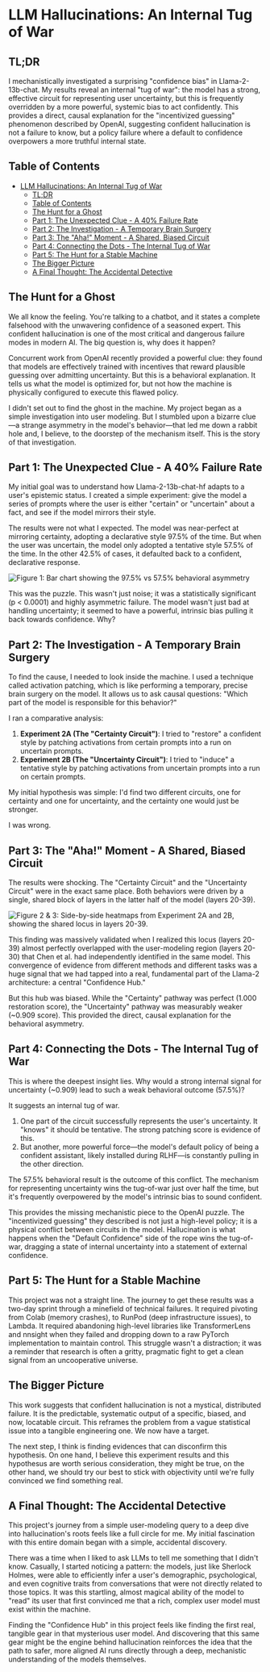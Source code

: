 # LLM Hallucinations: An Internal Tug of War

## TL;DR

I mechanistically investigated a surprising "confidence bias" in Llama-2-13b-chat. My results reveal an internal "tug of war": the model has a strong, effective circuit for representing user uncertainty, but this is frequently overridden by a more powerful, systemic bias to act confidently. This provides a direct, causal explanation for the "incentivized guessing" phenomenon described by OpenAI, suggesting confident hallucination is not a failure to know, but a policy failure where a default to confidence overpowers a more truthful internal state.

## Table of Contents

- [LLM Hallucinations: An Internal Tug of War](#llm-hallucinations-an-internal-tug-of-war)
  - [TL;DR](#tldr)
  - [Table of Contents](#table-of-contents)
  - [The Hunt for a Ghost](#the-hunt-for-a-ghost)
  - [Part 1: The Unexpected Clue - A 40% Failure Rate](#part-1-the-unexpected-clue---a-40-failure-rate)
  - [Part 2: The Investigation - A Temporary Brain Surgery](#part-2-the-investigation---a-temporary-brain-surgery)
  - [Part 3: The "Aha!" Moment - A Shared, Biased Circuit](#part-3-the-aha-moment---a-shared-biased-circuit)
  - [Part 4: Connecting the Dots - The Internal Tug of War](#part-4-connecting-the-dots---the-internal-tug-of-war)
  - [Part 5: The Hunt for a Stable Machine](#part-5-the-hunt-for-a-stable-machine)
  - [The Bigger Picture](#the-bigger-picture)
  - [A Final Thought: The Accidental Detective](#a-final-thought-the-accidental-detective)

## The Hunt for a Ghost

We all know the feeling. You're talking to a chatbot, and it states a complete falsehood with the unwavering confidence of a seasoned expert. This confident hallucination is one of the most critical and dangerous failure modes in modern AI. The big question is, why does it happen?

Concurrent work from OpenAI recently provided a powerful clue: they found that models are effectively trained with incentives that reward plausible guessing over admitting uncertainty. But this is a behavioral explanation. It tells us what the model is optimized for, but not how the machine is physically configured to execute this flawed policy.

I didn't set out to find the ghost in the machine. My project began as a simple investigation into user modeling. But I stumbled upon a bizarre clue—a strange asymmetry in the model's behavior—that led me down a rabbit hole and, I believe, to the doorstep of the mechanism itself. This is the story of that investigation.

## Part 1: The Unexpected Clue - A 40% Failure Rate

My initial goal was to understand how Llama-2-13b-chat-hf adapts to a user's epistemic status. I created a simple experiment: give the model a series of prompts where the user is either "certain" or "uncertain" about a fact, and see if the model mirrors their style.

The results were not what I expected. The model was near-perfect at mirroring certainty, adopting a declarative style 97.5% of the time. But when the user was uncertain, the model only adopted a tentative style 57.5% of the time. In the other 42.5% of cases, it defaulted back to a confident, declarative response.

![Figure 1: Bar chart showing the 97.5% vs 57.5% behavioral asymmetry](assets/llama_exp1.png)

This was the puzzle. This wasn't just noise; it was a statistically significant (p < 0.0001) and highly asymmetric failure. The model wasn't just bad at handling uncertainty; it seemed to have a powerful, intrinsic bias pulling it back towards confidence. Why?

## Part 2: The Investigation - A Temporary Brain Surgery

To find the cause, I needed to look inside the machine. I used a technique called activation patching, which is like performing a temporary, precise brain surgery on the model. It allows us to ask causal questions: "Which part of the model is responsible for this behavior?"

I ran a comparative analysis:

1. **Experiment 2A (The "Certainty Circuit")**: I tried to "restore" a confident style by patching activations from certain prompts into a run on uncertain prompts.
2. **Experiment 2B (The "Uncertainty Circuit")**: I tried to "induce" a tentative style by patching activations from uncertain prompts into a run on certain prompts.

My initial hypothesis was simple: I'd find two different circuits, one for certainty and one for uncertainty, and the certainty one would just be stronger.

I was wrong.

## Part 3: The "Aha!" Moment - A Shared, Biased Circuit

The results were shocking. The "Certainty Circuit" and the "Uncertainty Circuit" were in the exact same place. Both behaviors were driven by a single, shared block of layers in the latter half of the model (layers 20-39).

![Figure 2 & 3: Side-by-side heatmaps from Experiment 2A and 2B, showing the shared locus in layers 20-39.](assets/llama_exp2.png)

This finding was massively validated when I realized this locus (layers 20-39) almost perfectly overlapped with the user-modeling region (layers 20-30) that Chen et al. had independently identified in the same model. This convergence of evidence from different methods and different tasks was a huge signal that we had tapped into a real, fundamental part of the Llama-2 architecture: a central "Confidence Hub."

But this hub was biased. While the "Certainty" pathway was perfect (1.000 restoration score), the "Uncertainty" pathway was measurably weaker (~0.909 score). This provided the direct, causal explanation for the behavioral asymmetry.

## Part 4: Connecting the Dots - The Internal Tug of War

This is where the deepest insight lies. Why would a strong internal signal for uncertainty (~0.909) lead to such a weak behavioral outcome (57.5%)?

It suggests an internal tug of war.

1. One part of the circuit successfully represents the user's uncertainty. It "knows" it should be tentative. The strong patching score is evidence of this.
2. But another, more powerful force—the model's default policy of being a confident assistant, likely installed during RLHF—is constantly pulling in the other direction.

The 57.5% behavioral result is the outcome of this conflict. The mechanism for representing uncertainty wins the tug-of-war just over half the time, but it's frequently overpowered by the model's intrinsic bias to sound confident.

This provides the missing mechanistic piece to the OpenAI puzzle. The "incentivized guessing" they described is not just a high-level policy; it is a physical conflict between circuits in the model. Hallucination is what happens when the "Default Confidence" side of the rope wins the tug-of-war, dragging a state of internal uncertainty into a statement of external confidence.

## Part 5: The Hunt for a Stable Machine

This project was not a straight line. The journey to get these results was a two-day sprint through a minefield of technical failures. It required pivoting from Colab (memory crashes), to RunPod (deep infrastructure issues), to Lambda. It required abandoning high-level libraries like TransformerLens and nnsight when they failed and dropping down to a raw PyTorch implementation to maintain control. This struggle wasn't a distraction; it was a reminder that research is often a gritty, pragmatic fight to get a clean signal from an uncooperative universe.

## The Bigger Picture

This work suggests that confident hallucination is not a mystical, distributed failure. It is the predictable, systematic output of a specific, biased, and now, locatable circuit. This reframes the problem from a vague statistical issue into a tangible engineering one. We now have a target.

The next step, I think is finding evidences that can disconfirm this hypothesis. On one hand, I believe this experiment results and this hypothesus are worth serious consideration, they might be true, on the other hand, we should try our best to stick with objectivity until we're fully convinced we find something real.

## A Final Thought: The Accidental Detective

This project's journey from a simple user-modeling query to a deep dive into hallucination's roots feels like a full circle for me. My initial fascination with this entire domain began with a simple, accidental discovery.

There was a time when I liked to ask LLMs to tell me something that I didn't know. Casually, I started noticing a pattern: the models, just like Sherlock Holmes, were able to efficiently infer a user's demographic, psychological, and even cognitive traits from conversations that were not directly related to those topics. It was this startling, almost magical ability of the model to "read" its user that first convinced me that a rich, complex user model must exist within the machine.

Finding the "Confidence Hub" in this project feels like finding the first real, tangible gear in that mysterious user model. And discovering that this same gear might be the engine behind hallucination reinforces the idea that the path to safer, more aligned AI runs directly through a deep, mechanistic understanding of the models themselves.
